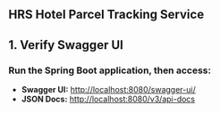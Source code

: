 ## HRS Hotel Parcel Tracking Service

## 1. Verify Swagger UI
### Run the Spring Boot application, then access:

- **Swagger UI:** [http://localhost:8080/swagger-ui/](http://localhost:8080/swagger-ui/)
- **JSON Docs:** [http://localhost:8080/v3/api-docs](http://localhost:8080/v3/api-docs)